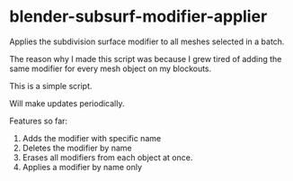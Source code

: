 # blender-subsurf-modifier-applier
Applies the subdivision surface modifier to all meshes selected in a batch.

The reason why I made this script was because I grew tired of adding the same modifier for every mesh object on my blockouts. 

This is a simple script.

Will make updates periodically.

Features so far:
1. Adds the modifier with specific name
2. Deletes the modifier by name
3. Erases all modifiers from each object at once.
4. Applies a modifier by name only

